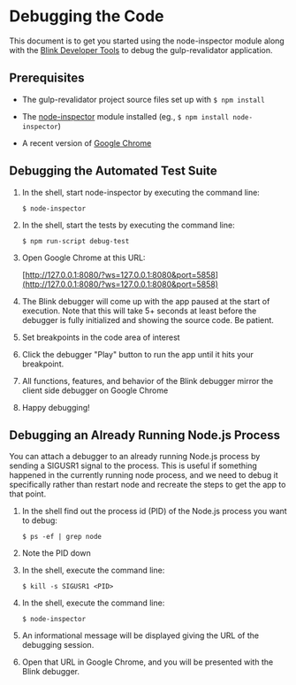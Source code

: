 # Debugging the Code

This document is to get you started using the node-inspector module along with the [Blink Developer Tools](http://www.chromium.org/blink) to debug the gulp-revalidator application.


## Prerequisites

- The gulp-revalidator project source files set up with ```$ npm install```

- The [node-inspector](https://github.com/node-inspector/node-inspector) module installed (eg., ```$ npm install node-inspector```)

- A recent version of [Google Chrome](http://www.google.com/chrome/)


## Debugging the Automated Test Suite

1. In the shell, start node-inspector by executing the command line:

    ```
    $ node-inspector
    ```

2. In the shell, start the tests by executing the command line:

    ```
    $ npm run-script debug-test
    ```

3. Open Google Chrome at this URL:

    [http://127.0.0.1:8080/?ws=127.0.0.1:8080&port=5858](http://127.0.0.1:8080/?ws=127.0.0.1:8080&port=5858)

4. The Blink debugger will come up with the app paused at the start of execution.  Note that this will take 5+ seconds at least before the debugger is fully initialized and showing the source code.  Be patient.

5. Set breakpoints in the code area of interest

6. Click the debugger "Play" button to run the app until it hits your breakpoint.

7. All functions, features, and behavior of the Blink debugger mirror the client side debugger on Google Chrome

8. Happy debugging!


## Debugging an Already Running Node.js Process

You can attach a debugger to an already running Node.js process by sending a SIGUSR1 signal to the process.  This is useful if something happened in the currently running node process, and we need to debug it specifically rather than restart node and recreate the steps to get the app to that point.

1. In the shell find out the process id (PID) of the Node.js process you want to debug:

    ```
    $ ps -ef | grep node
    ```

2. Note the PID down

3. In the shell, execute the command line:

    ```
    $ kill -s SIGUSR1 <PID>
    ```

4. In the shell, execute the command line:

    ```
    $ node-inspector
    ```

5. An informational message will be displayed giving the URL of the debugging session.

6. Open that URL in Google Chrome, and you will be presented with the Blink debugger.
